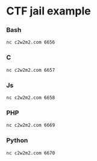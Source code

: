 # CTF jail example

### Bash
```
nc c2w2m2.com 6656
```

### C
```
nc c2w2m2.com 6657
```

### Js
```
nc c2w2m2.com 6658
```

### PHP
```
nc c2w2m2.com 6669
```

### Python
```
nc c2w2m2.com 6670
```
